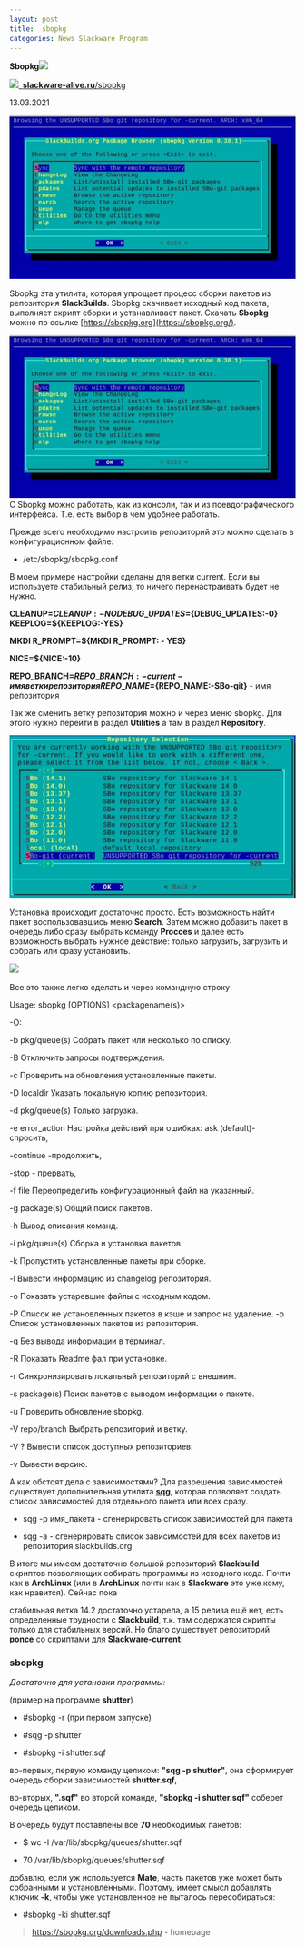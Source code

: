 ```yaml
---
layout: post
title:  sbopkg
categories: News Slackware Program
---
```


**Sbopkg![](/image/Sbopkg/Aspose.Words.59f89254-3190-483a-9f77-699facac0563.001.png)**

![](/image/Sbopkg/Aspose.Words.59f89254-3190-483a-9f77-699facac0563.002.png)[` `**slackware-alive.ru**/sbopkg](https://slackware-alive.ru/sbopkg/)

13.03.2021

![](/image/Sbopkg/Aspose.Words.59f89254-3190-483a-9f77-699facac0563.003.jpeg)

Sbopkg эта утилита, которая упрощает процесс сборки пакетов из репозитория **SlackBuilds**. Sbopkg скачивает исходный код пакета, выполняет скрипт сборки и устанавливает пакет. Скачать **Sbopkg** можно по ссылке [https://sbopkg.org](https://sbopkg.org/).

![](/image/Sbopkg/Aspose.Words.59f89254-3190-483a-9f77-699facac0563.003.jpeg)С Sbopkg можно работать, как из консоли, так и из псевдографического интерфейса. Т.е. есть выбор в чем удобнее работать.

Прежде всего необходимо настроить репозиторий это можно сделать в конфигурационном файле:

- /etc/sbopkg/sbopkg.conf

 В моем примере настройки сделаны для ветки current. Если вы используете стабильный релиз, то 
 ничего перенастраивать будет не нужно.

**CLEANUP=${CLEANUP:-NO} DEBUG\_UPDATES=${DEBUG\_UPDATES:-0} KEEPLOG=${KEEPLOG:-YES}** 

**MKDI R\_PROMPT=${MKDI R\_PROMPT: - YES}** 

**NICE=${NICE:-10}** 

**REPO\_BRANCH=${REPO\_BRANCH:-current} - имя ветки репозитория REPO\_NAME=${REPO\_NAME:-SBo-git}** - имя репозитория

 Так же сменить ветку репозитория можно и через меню sbopkg. Для этого нужно перейти в раздел 
 **Utilities** а там в раздел **Repository**.

![](/image/Sbopkg/Aspose.Words.59f89254-3190-483a-9f77-699facac0563.004.jpeg)

 Установка происходит достаточно просто. Есть возможность найти пакет воспользовавшись меню 
  **Search**. Затем можно добавить пакет в очередь либо сразу выбрать команду **Procces** и 
  далее есть возможность выбрать нужное действие: только загрузить, загрузить и собрать или 
 сразу установить.

![](/image/Sbopkg/Aspose.Words.59f89254-3190-483a-9f77-699facac0563.005.png)

Все это также легко сделать и через командную строку

Usage: sbopkg [OPTIONS] <packagename(s)> 

-О:

-b pkg/queue(s) Собрать пакет или несколько по списку. 

-B              Отключить запросы подтверждения. 

-c              Проверить на обновления установленные пакеты. 

-D localdir     Указать локальную копию репозитория. 

-d pkg/queue(s) Только загрузка. 

-e error\_action Настройка действий при ошибках: ask (default)-  спросить,  

-continue -продолжить, 

-stop - прервать, 

-f file         Переопределить конфигурационный файл на указанный. 

-g package(s)   Общий поиск пакетов. 

-h              Вывод описания команд. 

-i pkg/queue(s) Сборка и установка пакетов. 

-k              Пропустить установленные пакеты при сборке. 

-l              Вывести информацию из changelog репозитория. 

-o              Показать устаревшие файлы с исходным кодом. 

-P              Список не установленных пакетов в кэше и запрос на удаление.  -p              Список установленных пакетов из репозитория. 

-q              Без вывода информации в терминал. 

-R              Показать Readme фал при установке. 

-r              Синхронизировать локальный репозиторий с внешним. 

-s package(s)   Поиск пакетов с выводом информации о пакете. 

-u              Проверить обновление sbopkg. 

-V repo/branch  Выбрать репозиторий и ветку. 

-V ?            Вывести список доступных репозиториев. 

-v              Вывести версию. 

 А как обстоят дела с зависимостями? Для разрешения зависимостей существует дополнительная 
  утилита [**sqg**](https://slackware-alive.ru/sqg/), которая позволяет создать список зависимостей 
 для отдельного пакета или всех сразу.

- sqg -p имя\_пакета - сгенерировать список зависимостей для пакета 

- sqg -a - сгенерировать список зависимостей для всех пакетов из репозитория slackbuilds.org

В итоге мы имеем достаточно большой репозиторий **Slackbuild** скриптов позволяющих собирать 
программы из исходного кода. Почти как в **ArchLinux** (или в **ArchLinux** почти как в 
**Slackware** это 
уже кому, как нравится). Сейчас пока

 стабильная ветка 14.2 достаточно устарела, а 15 релиза ещё нет, есть определенные трудности с 
  **Slackbuild**, т.к. там содержатся скрипты только для стабильных версий. Но благо существует 
 репозиторий [**ponce**](https://github.com/Ponce/slackbuilds) со скриптами для 
 **Slackware-current**.

### sbopkg

 *Достаточно для установки программы:*

(пример на программе **shutter**)

- #sbopkg -r   (при первом запуске)

- #sqg -p shutter 

- #sbopkg -i shutter.sqf

во-первых, первую команду целиком: **"sqg -p shutter"**, она сформирует очередь сборки зависимостей 
**shutter.sqf**,

во-вторых, **".sqf"** во второй команде, **"sbopkg -i shutter.sqf"** соберет очередь целиком.

В очередь будут поставлены все **70** необходимых пакетов:

- $ wc -l /var/lib/sbopkg/queues/shutter.sqf

- 70 /var/lib/sbopkg/queues/shutter.sqf

 добавлю, если уж используется **Mate**, часть пакетов уже может быть собранными и установленными. 
 Поэтому, имеет смысл добавлять ключик **-k**, чтобы уже установленное не пыталось пересобираться:

- #sbopkg -ki shutter.sqf

>https://sbopkg.org/downloads.php - homepage
